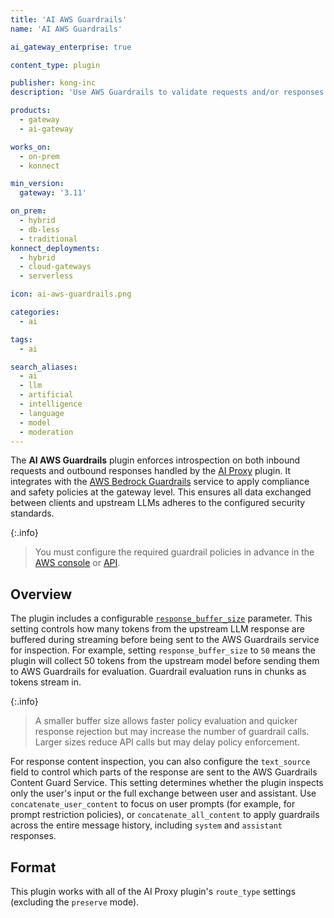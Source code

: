 ```yaml
---
title: 'AI AWS Guardrails'
name: 'AI AWS Guardrails'

ai_gateway_enterprise: true

content_type: plugin

publisher: kong-inc
description: 'Use AWS Guardrails to validate requests and/or responses in the AI Proxy plugin before forwarding them between clients and upstream LLMs.'

products:
  - gateway
  - ai-gateway

works_on:
  - on-prem
  - konnect

min_version:
  gateway: '3.11'

on_prem:
  - hybrid
  - db-less
  - traditional
konnect_deployments:
  - hybrid
  - cloud-gateways
  - serverless

icon: ai-aws-guardrails.png

categories:
  - ai

tags:
  - ai

search_aliases:
  - ai
  - llm
  - artificial
  - intelligence
  - language
  - model
  - moderation
---
```


The **AI AWS Guardrails** plugin enforces introspection on both inbound requests and outbound responses handled by the [AI Proxy](/plugins/ai-proxy/) plugin. It integrates with the [AWS Bedrock Guardrails](https://aws.amazon.com/bedrock/guardrails/) service to apply compliance and safety policies at the gateway level. This ensures all data exchanged between clients and upstream LLMs adheres to the configured security standards.

{:.info}
> You must configure the required guardrail policies in advance in the [AWS console](https://docs.aws.amazon.com/bedrock/latest/userguide/guardrails-create.html) or [API](https://docs.aws.amazon.com/bedrock/latest/APIReference/API_CreateGuardrail.html).

## Overview

The plugin includes a configurable [`response_buffer_size`](/plugins/ai-aws-guardrails/reference/unreleased/#schema--config-response-buffer-size) parameter. This setting controls how many tokens from the upstream LLM response are buffered during streaming before being sent to the AWS Guardrails service for inspection. For example, setting `response_buffer_size` to `50` means the plugin will collect 50 tokens from the upstream model before sending them to AWS Guardrails for evaluation. Guardrail evaluation runs in chunks as tokens stream in.

{:.info}
> A smaller buffer size allows faster policy evaluation and quicker response rejection but may increase the number of guardrail calls. Larger sizes reduce API calls but may delay policy enforcement.

For response content inspection, you can also configure the `text_source` field to control which parts of the response are sent to the AWS Guardrails Content Guard Service. This setting determines whether the plugin inspects only the user's input or the full exchange between user and assistant. Use `concatenate_user_content` to focus on user prompts (for example, for prompt restriction policies), or `concatenate_all_content` to apply guardrails across the entire message history, including `system` and `assistant` responses.

## Format

This plugin works with all of the AI Proxy plugin's `route_type` settings (excluding the `preserve` mode).